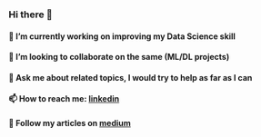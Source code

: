 ### Hi there 👋



#### 🔭 I’m currently working on improving my Data Science skill<br>
#### 👯 I’m looking to collaborate on the same (ML/DL projects) <br>
#### 💬 Ask me about related topics, I would try to help as far as I can<br>
#### 📫 How to reach me: [linkedin](https://www.linkedin.com/in/sanket-kangle-460583a1/)  <br>
#### 🤔 Follow my articles on [medium](https://medium.com/@sanket.m.kangle)


